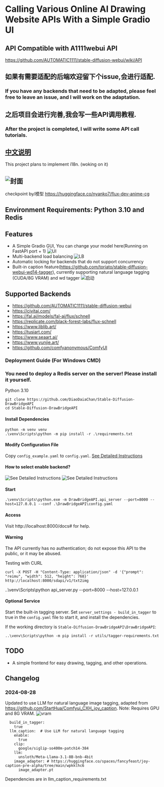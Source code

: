 # Calling Various Online AI Drawing Website APIs With a Simple Gradio UI

## API Compatible with A1111webui API

https://github.com/AUTOMATIC1111/stable-diffusion-webui/wiki/API

## 如果有需要适配的后端欢迎留下个issue,会进行适配.
### If you have any backends that need to be adapted, please feel free to leave an issue, and I will work on the adaptation.
## 之后项目会进行完善,我会写一些API调用教程.
### After the project is completed, I will write some API call tutorials.

## [中文说明](README_ZH.md)
This project plans to implement i18n. (woking on it)
## ![封面](images/cover.png)
checkpoint by/模型 https://huggingface.co/nyanko7/flux-dev-anime-cg

## Environment Requirements: Python 3.10 and Redis

## Features
- A Simple Gradio GUI, You can change your model here(Running on FastAPI port + 1)
![UI](images/gradio.png)
- Multi-backend load balancing
![LB](images/posting.png)
- Automatic locking for backends that do not support concurrency
- Built-in caption feature(https://github.com/toriato/stable-diffusion-webui-wd14-tagger), currently supporting natural language tagging (CUDA/8G VRAM) and wd tagger
![启动](images/caption.png)

## Supported Backends
- https://github.com/AUTOMATIC1111/stable-diffusion-webui
- https://civitai.com/
- https://fal.ai/models/fal-ai/flux/schnell
- https://replicate.com/black-forest-labs/flux-schnell
- https://www.liblib.art/
- https://tusiart.com/
- https://www.seaart.ai/
- https://www.yunjie.art/
- https://github.com/comfyanonymous/ComfyUI

### Deployment Guide (For Windows CMD)
### You need to deploy a Redis server on the server! Please install it yourself.

Python 3.10
```
git clone https://github.com/DiaoDaiaChan/Stable-Diffusion-DrawBridgeAPI
cd Stable-Diffusion-DrawBridgeAPI
```

#### Install Dependencies
```
python -m venv venv
.\venv\Scripts\python -m pip install -r .\requirements.txt
```

#### Modify Configuration File
Copy `config_example.yaml` to `config.yaml`.
[See Detailed Instructions](DrawBridgeAPI/config_example.yaml)
#### How to select enable backend?
![See Detailed Instructions](images/how_to_enable_backend1.png)
![See Detailed Instructions](images/how_to_enable_backend2.png)
#### Start
```
.\venv\Scripts\python.exe -m DrawBridgeAPI.api_server --port=8000 --host=127.0.0.1 --conf .\DrawBridgeAPI\config.yaml
```

#### Access
Visit http://localhost:8000/docs# for help.

#### Warning
The API currently has no authentication; do not expose this API to the public, or it may be abused.

Testing with CURL
```
curl -X POST -H "Content-Type: application/json" -d '{"prompt": "reimu", "width": 512, "height": 768}' http://localhost:8000/sdapi/v1/txt2img
```
..\venv\Scripts\python api_server.py --port=8000 --host=127.0.0.1

#### Optional Service
Start the built-in tagging server.
Set `server_settings - build_in_tagger` to true in the `config.yaml` file to start it, and install the dependencies.

If the working directory is `Stable-Diffusion-DrawBridgeAPI\DrawBridgeAPI`:
```
..\venv\Scripts\python -m pip install -r utils/tagger-requirements.txt
```
## TODO
- A simple frontend for easy drawing, tagging, and other operations.
## Changelog

### 2024-08-28
Updated to use LLM for natural language image tagging, adapted from https://github.com/StartHua/Comfyui_CXH_joy_caption.
Note: Requires GPU and 8G VRAM.
![vram](images/working.png)
```angular2html
  build_in_tagger:
    true
  llm_caption:  # Use LLM for natural language tagging
    enable:
      true
    clip:
      google/siglip-so400m-patch14-384
    llm:
      unsloth/Meta-Llama-3.1-8B-bnb-4bit
    image_adapter: # https://huggingface.co/spaces/fancyfeast/joy-caption-pre-alpha/tree/main/wpkklhc6
      image_adapter.pt
```
Dependencies are in llm_caption_requirements.txt